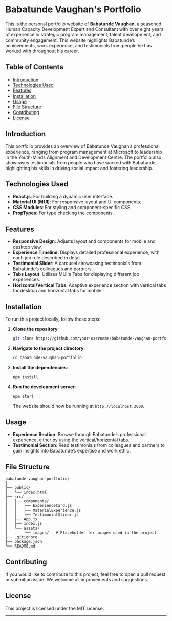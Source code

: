 
# Babatunde Vaughan's Portfolio

This is the personal portfolio website of **Babatunde Vaughan**, a seasoned Human Capacity Development Expert and Consultant with over eight years of experience in strategic program management, talent development, and community engagement. This website highlights Babatunde’s achievements, work experience, and testimonials from people he has worked with throughout his career.

## Table of Contents
- [Introduction](#introduction)
- [Technologies Used](#technologies-used)
- [Features](#features)
- [Installation](#installation)
- [Usage](#usage)
- [File Structure](#file-structure)
- [Contributing](#contributing)
- [License](#license)

## Introduction
This portfolio provides an overview of Babatunde Vaughan’s professional experience, ranging from program management at Microsoft to leadership in the Youth-Minds Alignment and Development Centre. The portfolio also showcases testimonials from people who have worked with Babatunde, highlighting his skills in driving social impact and fostering leadership.

## Technologies Used
- **React.js**: For building a dynamic user interface.
- **Material UI (MUI)**: For responsive layout and UI components.
- **CSS Modules**: For styling and component-specific CSS.
- **PropTypes**: For type checking the components.

## Features
- **Responsive Design**: Adjusts layout and components for mobile and desktop view.
- **Experience Timeline**: Displays detailed professional experience, with each job role described in detail.
- **Testimonial Slider**: A carousel showcasing testimonials from Babatunde’s colleagues and partners.
- **Tabs Layout**: Utilizes MUI's Tabs for displaying different job experiences.
- **Horizontal/Vertical Tabs**: Adaptive experience section with vertical tabs for desktop and horizontal tabs for mobile.
  
## Installation
To run this project locally, follow these steps:

1. **Clone the repository**:
   ```bash
   git clone https://github.com/your-username/babatunde-vaughan-portfolio.git
   ```

2. **Navigate to the project directory**:
   ```bash
   cd babatunde-vaughan-portfolio
   ```

3. **Install the dependencies**:
   ```bash
   npm install
   ```

4. **Run the development server**:
   ```bash
   npm start
   ```

   The website should now be running at `http://localhost:3000`.

## Usage
- **Experience Section**: Browse through Babatunde’s professional experience, either by using the vertical/horizontal tabs.
- **Testimonial Section**: Read testimonials from colleagues and partners to gain insights into Babatunde’s expertise and work ethic.
  
## File Structure

```
babatunde-vaughan-portfolio/
│
├── public/
│   └── index.html
├── src/
│   ├── components/
│   │   ├── ExperienceCard.js
│   │   ├── MaterialExperience.js
│   │   └── TestimonialSlider.js
│   ├── App.js
│   ├── index.js
│   └── assets/
│       └── images/   # Placeholder for images used in the project
├── .gitignore
├── package.json
└── README.md
```

## Contributing
If you would like to contribute to this project, feel free to open a pull request or submit an issue. We welcome all improvements and suggestions.

## License
This project is licensed under the MIT License.

---

